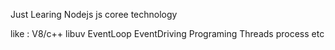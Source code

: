 Just Learing Nodejs js coree technology

like :
V8/c++
libuv
EventLoop
EventDriving Programing
Threads
process
etc
